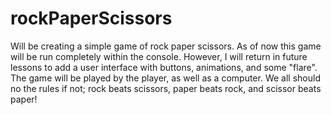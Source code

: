 # rockPaperScissors
Will be creating a simple game of rock paper scissors. As of now this game will be run completely within the console. However, I will return in future lessons to add a user interface with buttons, animations, and some "flare". The game will be played by the player, as well as a computer. We all should no the rules if not; rock beats scissors, paper beats rock, and scissor beats paper! 
